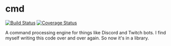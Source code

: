 # cmd

[![Build Status](https://travis-ci.org/konkers/cmd.svg?branch=master)](https://travis-ci.org/konkers/cmd)
[![Coverage Status](https://coveralls.io/repos/github/konkers/cmd/badge.svg)](https://coveralls.io/github/konkers/cmd)

A command processing engine for things like Discord and Twitch bots.  I find
myself writing this code over and over again.  So now it's in a library.